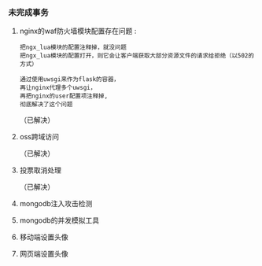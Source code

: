 ### 未完成事务 ###



01. nginx的waf防火墙模块配置存在问题 :  

        把ngx_lua模块的配置注释掉，就没问题  
        把ngx_lua模块的配置打开，则它会让客户端获取大部分资源文件的请求给拒绝（以502的方式）  
        
        通过使用uwsgi来作为flask的容器，  
        再让nginx代理多个uwsgi，  
        再把nginx的user配置项注释掉,  
        彻底解决了这个问题  
    
    （已解决）  


02. oss跨域访问  

    （已解决）  


03. 投票取消处理  

    （已解决）  


04. mongodb注入攻击检测  


05. mongodb的并发模拟工具  


06. 移动端设置头像  


07. 网页端设置头像  



